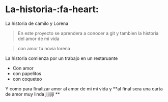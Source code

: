 # La-historia-:fa-heart:
La historia de camilo y Lorena
>En este proyecto se aprendera a conocer a git y tambien la historia del amor de mi vida

>con amor tu novia lorena 

La historia comienza por un trabajo en un restaruante 

* Con amor
* con papelitos
* con coqueteo

Y como para finalizar amor al amor de mi mi vida y **al final sera una carta de amor muy linda jijijiji **
